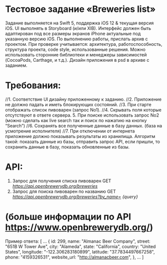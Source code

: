 # Тестовое задание «Breweries list»

Задание выполняется на Swift 5, поддержка iOS 12 & текущая версия iOS. UI выполнять в Storyboard (и/или XIB).
Интерфейс должен быть адаптирован под все размеры экранов iPhone актуальные под указанную версию iOS. По
выполнению работы, прислать архив с проектом.
При проверке учитывается: архитектура, работоспособность, структура проекта, code style, использованные
решения. Можно использовать сторонние библиотеки и менеджеры зависимостей (CocoaPods, Carthage, и т.д.).
Дизайн приложения в psd в архиве с заданием.

# Требования:

//1. Соответствие UI дизайну приложенному к заданию.
//2. Приложение не должно падать и иметь блокирующих состояний.
//3. При старте отображать список пивоварен (запрос No1).
//4. Скрывать поля которые отсутствуют в ответе сервера.
5. При поиске использовать запрос No2 (можно сделать как live search так и поиск по нажатию на кнопку
    “Search”)
//6. Сохранять все полученные данные в базу данных. (база на усмотрение исполнителя)
//7. При отключении от интернета приложение должно показывать результаты из хранилища. Алгоритм такой:
    показать данные из базы, отправить запрос API, если пришли, то сохранить данные в базу, показать
    обновленные из базы.

# API:

1. Запрос для получения списка пивоварен
GET ​ _https://api.openbrewerydb.org/breweries_
2. Запрос для поиска пивоварен по названию
GET ​ _https://api.openbrewerydb.org/breweries?by_name= {query}_

# (больше информации по API ​https://www.openbrewerydb.org/​)

Пример ответа:
[ ...
{
id: 299,
name: "Almanac Beer Company",
street: "651B W Tower Ave",
city: "Alameda",
state: "California",
country: "United States",
longitude: "-122.306283180899",
latitude: "37.7834497667258",
phone: "4159326531",
website_url: "http://almanacbeer.com",
},
... ]
